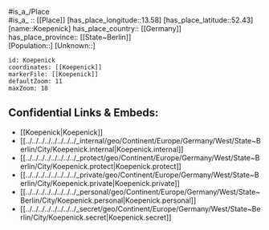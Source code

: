 ﻿---
location: [52.43,13.58] 
mapzoom: [7,12] 
mapmarker: city 
type: City
tags:
- geo/City


SpocWebEntityId: 31758
isDeleted: false
confidential: public

---
#is_a_/Place  
#is_a_ :: [[Place]] 
[has_place_longitude::13.58] 
[has_place_latitude::52.43] 
[name::Koepenick] 
has_place_country:: [[Germany]]  
has_place_province:: [[State~Berlin]]  
[Population::] 
[Unknown::] 


```leaflet
id: Koepenick
coordinates: [[Koepenick]] 
markerFile: [[Koepenick]] 
defaultZoom: 11 
maxZoom: 18
```


## Confidential Links & Embeds: 
- [[Koepenick|Koepenick]]  
- [[../../../../../../../../_internal/geo/Continent/Europe/Germany/West/State~Berlin/City/Koepenick.internal|Koepenick.internal]] 
- [[../../../../../../../../_protect/geo/Continent/Europe/Germany/West/State~Berlin/City/Koepenick.protect|Koepenick.protect]] 
- [[../../../../../../../../_private/geo/Continent/Europe/Germany/West/State~Berlin/City/Koepenick.private|Koepenick.private]] 
- [[../../../../../../../../_personal/geo/Continent/Europe/Germany/West/State~Berlin/City/Koepenick.personal|Koepenick.personal]] 
- [[../../../../../../../../_secret/geo/Continent/Europe/Germany/West/State~Berlin/City/Koepenick.secret|Koepenick.secret]] 
